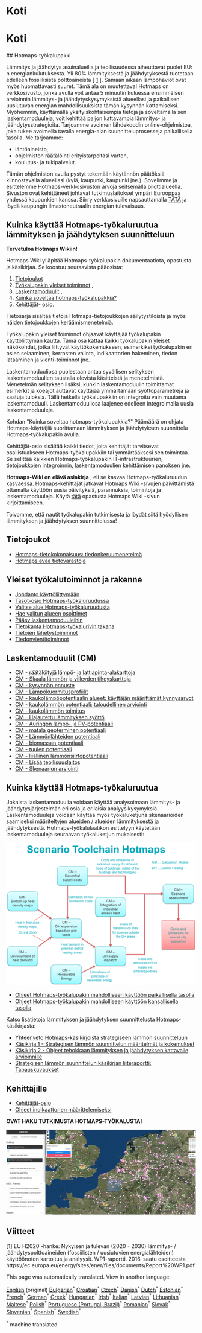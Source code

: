 <h1> <a class="anchor" id="home" href="#home"><i class="fa fa-link"></i></a> Koti </h1><h1> <a class="anchor" id="home" href="#home"><i class="fa fa-link"></i></a> Koti </h1> ## Hotmaps-työkalupakki <p> Lämmitys ja jäähdytys asuinalueilla ja teollisuudessa aiheuttavat puolet EU: n energiankulutuksesta. Yli 80% lämmityksestä ja jäähdytyksestä tuotetaan edelleen fossiilisista polttoaineista [ <a href="#references">1</a> ]. Samaan aikaan lämpöhäviöt ovat myös huomattavasti suuret. Tämä ala on muutettava! Hotmaps on verkkosivusto, jonka avulla voit antaa 5 minuutin kuluessa ensimmäisen arvioinnin lämmitys- ja jäähdytyskysymyksistä alueellasi ja paikallisen uusiutuvan energian mahdollisuuksista tämän kysynnän kattamiseksi. Myöhemmin, käyttämällä yksityiskohtaisempia tietoja ja soveltamalla sen laskentamoduuleja, voit kehittää paljon kattavampia lämmitys- ja jäähdytysstrategioita. Tarjoamme avoimen lähdekoodin online-ohjelmistoa, joka tukee avoimella tavalla energia-alan suunnitteluprosesseja paikallisella tasolla. Me tarjoamme: </p><ul><li> lähtöaineisto, </li><li> ohjelmiston räätälöinti erityistarpeitasi varten, </li><li> koulutus- ja tukipalvelut. </li></ul><p> Tämän ohjelmiston avulla pystyt tekemään käytännön päätöksiä kiinnostavalla alueellasi (kylä, kaupunki, kaupunki jne.). Sovelimme ja esittelemme Hotmaps-verkkosivuston arvoja seitsemällä pilottialueella. Sivuston ovat kehittäneet johtavat tutkimuslaitokset ympäri Eurooppaa yhdessä kaupunkien kanssa. Siirry verkkosivuille napsauttamalla <a href="https://www.hotmaps.hevs.ch/map">TÄTÄ</a> ja löydä kaupungin ilmastoneutraalin energian tulevaisuus. </p><h2> <a class="anchor" id="how-to-use-the-hotmaps-toolbox-for-heating-and-cooling-planning" href="#how-to-use-the-hotmaps-toolbox-for-heating-and-cooling-planning"><i class="fa fa-link"></i></a> Kuinka käyttää Hotmaps-työkaluruutua lämmityksen ja jäähdytyksen suunnitteluun </h2><p> <strong>Tervetuloa Hotmaps Wikiin!</strong> </p><p> Hotmaps Wiki ylläpitää Hotmaps-työkalupakin dokumentaatiota, opastusta ja käsikirjaa. Se koostuu seuraavista pääosista: </p><ol><li> <a href="#data-sets">Tietojoukot</a> </li><li> <a href="#general-tool-functionalities-and-structure">Työkalupakin yleiset toiminnot</a> , </li><li> <a href="#calculation-modules-cm">Laskentamoduulit</a> , </li><li> <a href="#how-to-apply-hotmaps-toolbox">Kuinka soveltaa hotmaps-työkalupakkia?</a> </li><li> <a href="#for-developers">Kehittäjät-</a> osio. </li></ol><p> Tietosarja sisältää tietoja Hotmaps-tietojoukkojen säilytystiloista ja myös näiden tietojoukkojen keräämismenetelmiä. </p><p> Työkalupakin yleiset toiminnot ohjaavat käyttäjää työkalupakin käyttöliittymän kautta. Tämä osa kattaa kaikki työkalupakin yleiset näkökohdat, jotka liittyvät käyttökokemukseen, esimerkiksi työkalupakin eri osien selaaminen, kerrosten valinta, indikaattorien hakeminen, tiedon lataaminen ja vienti-toiminnot jne. </p><p> Laskentamoduuliosa puolestaan antaa syvällisen selityksen laskentamoduulien taustalla olevista käsitteistä ja menetelmistä. Menetelmän selityksen lisäksi, kunkin laskentamoduulin toimittamat esimerkit ja koeajot auttavat käyttäjää ymmärtämään syöttöparametreja ja saatuja tuloksia. Tällä hetkellä työkalupakkiin on integroitu vain muutama laskentamoduuli. Laskentamoduuliosa laajenee edelleen integroimalla uusia laskentamoduuleja. </p><p> Kohdan &quot;Kuinka soveltaa hotmaps-työkalupakkia?&quot; Päämäärä on ohjata Hotmaps-käyttäjiä suorittamaan lämmityksen ja jäähdytyksen suunnittelu Hotmaps-työkalupakin avulla. </p><p> Kehittäjät-osio sisältää kaikki tiedot, joita kehittäjät tarvitsevat osallistuakseen Hotmaps-työkalupakkiin tai ymmärtääksesi sen toimintaa. Se selittää kaikkien Hotmaps-työkalupakin IT-infrastruktuurien, tietojoukkojen integroinnin, laskentamoduulien kehittämisen panoksen jne. </p><p> <strong>Hotmaps-Wiki on elävä asiakirja</strong> , eli se kasvaa Hotmaps-työkaluruudun kasvaessa. Hotmaps-kehittäjät jatkavat Hotmaps Wiki -sivujen päivittämistä ottamalla käyttöön uusia päivityksiä, parannuksia, toimintoja ja laskentamoduuleja. Käytä <a href="Guidelines-for-writing-a-Hotmaps-Wiki-page">tätä</a> opastusta Hotmaps Wiki -sivun kirjoittamiseen. </p><p> Toivomme, että nautit työkalupakin tutkimisesta ja löydät siitä hyödyllisen lämmityksen ja jäähdytyksen suunnittelussa! </p><h2> <a class="anchor" id="data-sets" href="#data-sets"><i class="fa fa-link"></i></a> Tietojoukot </h2><ul><li> <a href="Hotmaps-data-set-method-of-data-collection">Hotmaps-tietokokonaisuus: tiedonkeruumenetelmä</a> </li><li> <a href="Hotmaps-open-data-repositories">Hotmaps avaa tietovarastoja</a> </li></ul><h2> <a class="anchor" id="general-tool-functionalities-and-structure" href="#general-tool-functionalities-and-structure"><i class="fa fa-link"></i></a> Yleiset työkalutoiminnot ja rakenne </h2><ul><li> <a href="Introduction-to-user-interface">Johdanto käyttöliittymään</a> </li><li> <a href="Layers-section-in-the-Hotmaps-toolbox">Tasot-osio Hotmaps-työkaluruudussa</a> </li><li> <a href="Select-a-region-in-the-Hotmaps-toolbox">Valitse alue Hotmaps-työkaluruudusta</a> </li><li> <a href="Retrieve-indicators-of-a-selected-area">Hae valitun alueen osoittimet</a> </li><li> <a href="Access-to-calculation-modules">Pääsy laskentamoduuleihin</a> </li><li> <a href="Database-behind-the-Hotmaps-toolbox">Tietokanta Hotmaps-työkalurivin takana</a> </li><li> <a href="Data-upload-functionalities">Tietojen lähetystoiminnot</a> </li><li> <a href="Data-export-functionalities">Tiedonvientitoiminnot</a> </li></ul><h2> <a class="anchor" id="calculation-modules-cm" href="#calculation-modules-cm"><i class="fa fa-link"></i></a> Laskentamoduulit (CM) </h2><ul><li> <a href="CM-Customized-heat-and-floor-area-density-maps">CM - räätälöityjä lämpö- ja lattiapinta-alakarttoja</a> </li><li> <a href="CM-Scale-heat-and-cool-density-maps">CM - Skaala lämmön ja viileyden tiheyskarttoja</a> </li><li> <a href="CM-Demand-projection">CM - kysynnän ennuste</a> </li><li> <a href="CM-Heat-load-profiles">CM - Lämpökuormitusprofiilit</a> </li><li> <a href="CM-District-heating-potential-areas-user-defined-thresholds">CM - kaukolämpöpotentiaalin alueet: käyttäjän määrittämät kynnysarvot</a> </li><li> <a href="CM-District-heating-potential-economic-assessment">CM - kaukolämmön potentiaali: taloudellinen arviointi</a> </li><li> <a href="CM-District-heating-supply-dispatch">CM - kaukolämmön toimitus</a> </li><li> <a href="CM-Decentral-heating-supply">CM - Hajautettu lämmityksen syöttö</a> </li><li> <a href="CM-Solar-thermal-and-PV-potential">CM - Auringon lämpö- ja PV-potentiaali</a> </li><li> <a href="CM-Shallow-geothermal-potential">CM - matala geoterminen potentiaali</a> </li><li> <a href="CM-Heat-source-potential">CM - Lämmönlähteiden potentiaali</a> </li><li> <a href="CM-Biomass-potential">CM - biomassan potentiaali</a> </li><li> <a href="CM-Wind-potential">CM - tuulen potentiaali</a> </li><li> <a href="CM-Excess-heat-transport-potential">CM - liiallinen lämmönsiirtopotentiaali</a> </li><li> <a href="CM-add-industry-plant">CM - Lisää teollisuuslaitos</a> </li><li> <a href="CM-Scenario-assessment">CM - Skenaarion arviointi</a> </li></ul><h2> <a class="anchor" id="how-to-apply-hotmaps-toolbox" href="#how-to-apply-hotmaps-toolbox"><i class="fa fa-link"></i></a> Kuinka käyttää Hotmaps-työkaluruutua </h2><p> Jokaista laskentamoduulia voidaan käyttää analysoimaan lämmitys- ja jäähdytysjärjestelmän eri osia ja erilaisia analyysikysymyksiä. Laskentamoduuleja voidaan käyttää myös työkaluketjuna skenaarioiden saamiseksi määriteltyjen alueiden / alueiden lämmityksestä ja jäähdytyksestä. Hotmaps-työkalulaatikon esittelyyn käytetään laskentamoduuleja seuraavan työkaluketjun mukaisesti: </p><p><img alt="" src="https://github.com/HotMaps/hotmaps_wiki/blob/master/Images/Hotmaps_toolchain_2019-05-09.png"/></p><ul><li> <a href="GL-local">Ohjeet Hotmaps-työkalupakin mahdolliseen käyttöön paikallisella tasolla</a> </li><li> <a href="GL-national">Ohjeet Hotmaps-työkalupakin mahdolliseen käyttöön kansallisella tasolla</a> </li></ul><p> Katso lisätietoja lämmityksen ja jäähdytyksen suunnittelusta Hotmaps-käsikirjasta: </p><ul><li> <a href="https://www.hotmaps-project.eu/wp-content/uploads/2019/04/Summary-Hotmaps-Handbook.pdf">Yhteenveto Hotmaps-käsikirjoista strategiseen lämmön suunnitteluun</a> </li><li> <a href="https://vbn.aau.dk/da/publications/definition-amp-experiences-of-strategic-heat-planning">Käsikirja 1 - Strategisen lämmön suunnittelun määritelmät ja kokemukset</a> </li><li> <a href="https://vbn.aau.dk/da/publications/guidance-for-the-comprehensive-assessment-of-efficient-heating-an">Käsikirja 2 - Ohjeet tehokkaan lämmityksen ja jäähdytyksen kattavalle arvioinnille</a> </li><li> <a href="https://vbn.aau.dk/da/publications/appendix-report-to-the-hotmaps-handbook-for-strategic-heat-planni">Strategisen lämmön suunnittelun käsikirjan liiteraportti: Tapauskuvaukset</a> </li></ul><h2> <a class="anchor" id="for-developers" href="#for-developers"><i class="fa fa-link"></i></a> Kehittäjille </h2><ul><li> <a href="Developers">Kehittäjät-osio</a> </li><li> <a href="Guidelines-for-defining-indicators">Ohjeet indikaattorien määrittelemiseksi</a> </li></ul><p> <strong>OVAT HAKU TUTKIMUSTA HOTMAPS-TYÖKALUSTA!</strong> </p><p><img alt="" src="https://github.com/HotMaps/hotmaps_wiki/blob/master/Images/Hotmaps_test.JPG"/></p><h2> <a class="anchor" id="references" href="#references"><i class="fa fa-link"></i></a> Viitteet </h2><p> [1] EU H2020 -hanke: Nykyisen ja tulevan (2020 - 2030) lämmitys- / jäähdytyspolttoaineiden (fossiilisten / uusiutuvien energialähteiden) käyttöönoton kartoitus ja analyysit. WP1-raportti. 2016. saatu osoitteesta https://ec.europa.eu/energy/sites/ener/files/documents/Report%20WP1.pdf </p>
<!--- THIS IS A SUPER UNIQUE IDENTIFIER -->

This page was automatically translated. View in another language:

[English](../en/Home) (original) [Bulgarian](../bg/Home)<sup>\*</sup> [Croatian](../hr/Home)<sup>\*</sup> [Czech](../cs/Home)<sup>\*</sup> [Danish](../da/Home)<sup>\*</sup> [Dutch](../nl/Home)<sup>\*</sup> [Estonian](../et/Home)<sup>\*</sup>  [French](../fr/Home)<sup>\*</sup> [German](../de/Home)<sup>\*</sup> [Greek](../el/Home)<sup>\*</sup> [Hungarian](../hu/Home)<sup>\*</sup> [Irish](../ga/Home)<sup>\*</sup> [Italian](../it/Home)<sup>\*</sup> [Latvian](../lv/Home)<sup>\*</sup> [Lithuanian](../lt/Home)<sup>\*</sup> [Maltese](../mt/Home)<sup>\*</sup> [Polish](../pl/Home)<sup>\*</sup> [Portuguese (Portugal, Brazil)](../pt/Home)<sup>\*</sup> [Romanian](../ro/Home)<sup>\*</sup> [Slovak](../sk/Home)<sup>\*</sup> [Slovenian](../sl/Home)<sup>\*</sup> [Spanish](../es/Home)<sup>\*</sup> [Swedish](../sv/Home)<sup>\*</sup> 

<sup>\*</sup> machine translated

